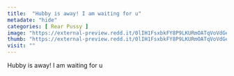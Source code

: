 ```yaml
---
title:  "Hubby is away! I am waiting for u"
metadate: "hide"
categories: [ Rear Pussy ]
image: "https://external-preview.redd.it/0lIH1FsxbkFY8P9LKURmOATqVoVdGeAxrhJFu9Te6Ts.jpg?auto=webp&s=4abc1b251ee206760d9a1c78cc5a78cb23b1b394"
thumb: "https://external-preview.redd.it/0lIH1FsxbkFY8P9LKURmOATqVoVdGeAxrhJFu9Te6Ts.jpg?width=1080&crop=smart&auto=webp&s=820707cffe1eb5009162870a50d4db0b75006446"
visit: ""
---
```

Hubby is away! I am waiting for u
